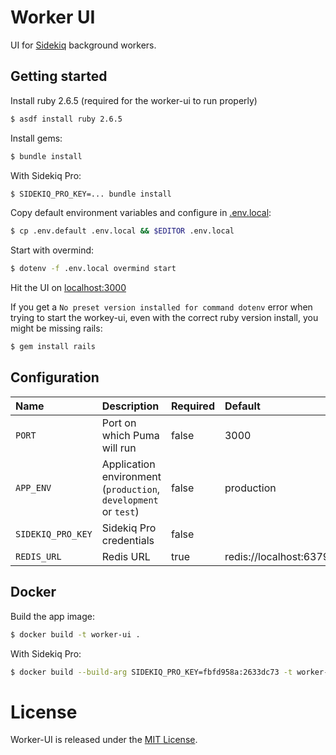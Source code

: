 # Worker UI

UI for [Sidekiq](http://sidekiq.org/) background workers.

## Getting started

Install ruby 2.6.5 (required for the worker-ui to run properly)
```bash
$ asdf install ruby 2.6.5
```

Install gems:

```bash
$ bundle install
```

With Sidekiq Pro:

```bash
$ SIDEKIQ_PRO_KEY=... bundle install
```

Copy default environment variables and configure in [.env.local](.env.local):

```bash
$ cp .env.default .env.local && $EDITOR .env.local
```

Start with overmind:

```bash
$ dotenv -f .env.local overmind start
```

Hit the UI on [localhost:3000](http://localhost:3000)

If you get a `No preset version installed for command dotenv` error when trying to start the workey-ui, even with the correct ruby version install, you might be missing rails:
```bash
$ gem install rails
```

## Configuration

| Name              | Description                                                     | Required | Default                |
|:------------------|:----------------------------------------------------------------|:---------|:-----------------------|
| `PORT`            | Port on which Puma will run                                     | false    | 3000                   |
| `APP_ENV`         | Application environment (`production`, `development` or `test`) | false    | production             |
| `SIDEKIQ_PRO_KEY` | Sidekiq Pro credentials                                         | false    |                        |
| `REDIS_URL`       | Redis URL                                                       | true     | redis://localhost:6379 |

## Docker

Build the app image:

```bash
$ docker build -t worker-ui .
```

With Sidekiq Pro:

```bash
$ docker build --build-arg SIDEKIQ_PRO_KEY=fbfd958a:2633dc73 -t worker-ui-pro .
```

# License

Worker-UI is released under the [MIT License](http://opensource.org/licenses/MIT).
